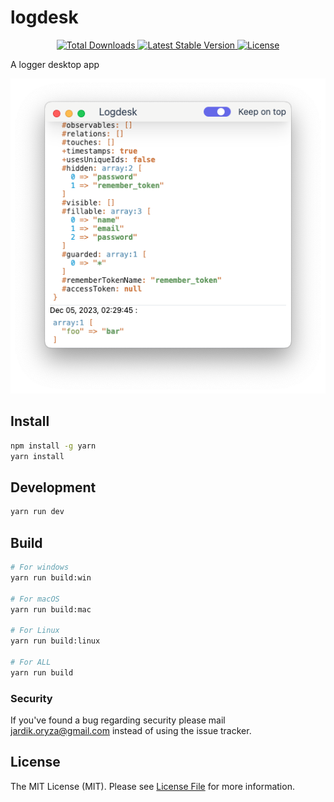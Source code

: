 # logdesk

<p align="center">
    <a href="https://github.com/jhonoryza/logdesk/releases/latest">
        <img src="https://poser.pugx.org/jhonoryza/logdesk/d/total.svg" alt="Total Downloads">
    </a>
    <a href="https://github.com/jhonoryza/logdesk/releases/latest">
        <img src="https://poser.pugx.org/jhonoryza/logdesk/v/stable.svg" alt="Latest Stable Version">
    </a>
    <a href="https://github.com/jhonoryza/logdesk/blob/main/LICENSE.md">
        <img src="https://poser.pugx.org/jhonoryza/logdesk/license.svg" alt="License">
    </a>
</p>

A logger desktop app

![image](./logdesk.png)

## Install

```bash
npm install -g yarn
yarn install
```

## Development

```bash
yarn run dev
```

## Build

```bash
# For windows
yarn run build:win

# For macOS
yarn run build:mac

# For Linux
yarn run build:linux

# For ALL
yarn run build
```

### Security

If you've found a bug regarding security please mail [jardik.oryza@gmail.com](mailto:jardik.oryza@gmail.com) instead of using the issue tracker.

## License

The MIT License (MIT). Please see [License File](LICENSE.md) for more information.
